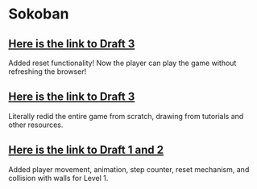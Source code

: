 # Sokoban

## [Here is the link to Draft 3](https://ak5352.itch.io/sokoban-clone-draft-4)
Added reset functionality! Now the player can play the game without refreshing the browser!

## [Here is the link to Draft 3](https://ak5352.itch.io/sokoban-clone-d)
Literally redid the entire game from scratch, drawing from tutorials and other resources.

## [Here is the link to Draft 1 and 2](https://ak5352.itch.io/sokoban-draft-1)
Added player movement, animation, step counter, reset mechanism, and collision with walls for Level 1.
